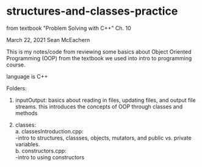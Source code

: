 # structures-and-classes-practice
from textbook "Problem Solving with C++" Ch. 10

March 22, 2021
Sean McEachern

This is my notes/code from reviewing some basics about Object Oriented Programming (OOP) from the textbook we used into intro to programming course.

language is C++

Folders:
1. inputOutput: 
    basics about reading in files, updating files, and output file streams. this introduces the concepts of OOP through classes and methods
    
2. classes:\
    a. classesIntroduction.cpp:\
        -intro to structures, classses, objects, mutators, and public vs. private variables.\
    b. constructors.cpp:\
        -intro to using constructors
    
    
    
